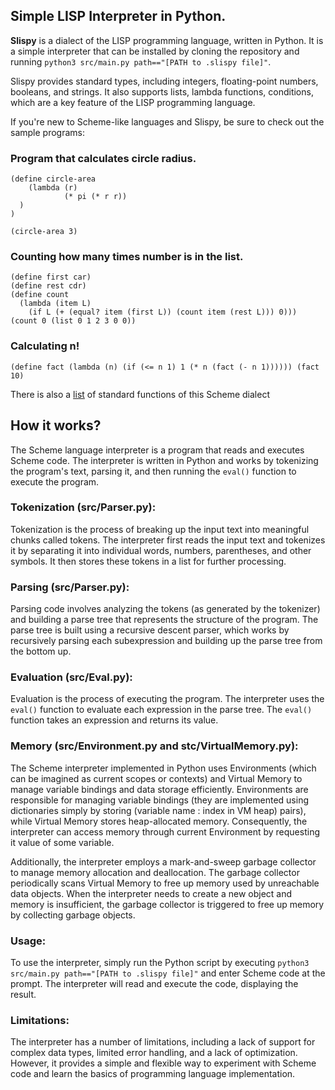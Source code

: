 ## **S**imple **LISP** Interpreter in Python.

**Slispy** is a dialect of the LISP programming language, written in Python. It is a simple interpreter that can be installed by cloning the repository and running `python3 src/main.py path=="[PATH to .slispy file]"`.

Slispy provides standard types, including integers, floating-point numbers, booleans, and strings. It also supports lists, lambda functions, conditions, which are a key feature of the LISP programming language.

If you're new to Scheme-like languages and Slispy, be sure to check out the sample programs:

### Program that calculates circle radius.
```
(define circle-area 
	(lambda (r) 
			(* pi (* r r))
  )
) 

(circle-area 3)
```

### Counting how many times number is in the list.
```
(define first car)
(define rest cdr)
(define count
  (lambda (item L)
    (if L (+ (equal? item (first L)) (count item (rest L))) 0)))
(count 0 (list 0 1 2 3 0 0))
```

### Calculating n!
```
(define fact (lambda (n) (if (<= n 1) 1 (* n (fact (- n 1)))))) (fact 10)
```

There is also a [list](list_of_functions.md) of standard functions of this Scheme dialect

## How it works?
The Scheme language interpreter is a program that reads and executes Scheme code. The interpreter is written in Python and works by tokenizing the program's text, parsing it, and then running the `eval()` function to execute the program.

### Tokenization **(src/Parser.py)**:
Tokenization is the process of breaking up the input text into meaningful chunks called tokens. The interpreter first reads the input text and tokenizes it by separating it into individual words, numbers, parentheses, and other symbols. It then stores these tokens in a list for further processing.

### **Parsing (src/Parser.py):**
Parsing code involves analyzing the tokens (as generated by the tokenizer) and building a parse tree that represents the structure of the program. The parse tree is built using a recursive descent parser, which works by recursively parsing each subexpression and building up the parse tree from the bottom up.

### **Evaluation (src/Eval.py):**

Evaluation is the process of executing the program. The interpreter uses the `eval()` function to evaluate each expression in the parse tree. The `eval()` function takes an expression and returns its value.

### **Memory (src/Environment.py and stc/VirtualMemory.py):**

The Scheme interpreter implemented in Python uses Environments (which can be imagined as current scopes or contexts) and Virtual Memory to manage variable bindings and data storage efficiently. Environments are responsible for managing variable bindings (they are implemented using dictionaries simply by storing (variable name : index in VM heap) pairs), while Virtual Memory stores heap-allocated memory. Consequently, the interpreter can access memory through current Environment by requesting it value of some variable.

Additionally, the interpreter employs a mark-and-sweep garbage collector to manage memory allocation and deallocation. The garbage collector periodically scans Virtual Memory to free up memory used by unreachable data objects. When the interpreter needs to create a new object and memory is insufficient, the garbage collector is triggered to free up memory by collecting garbage objects.

### **Usage:**

To use the interpreter, simply run the Python script by executing `python3 src/main.py path=="[PATH to .slispy file]"` and enter Scheme code at the prompt. The interpreter will read and execute the code, displaying the result.

### **Limitations:**

The interpreter has a number of limitations, including a lack of support for complex data types, limited error handling, and a lack of optimization. However, it provides a simple and flexible way to experiment with Scheme code and learn the basics of programming language implementation.


